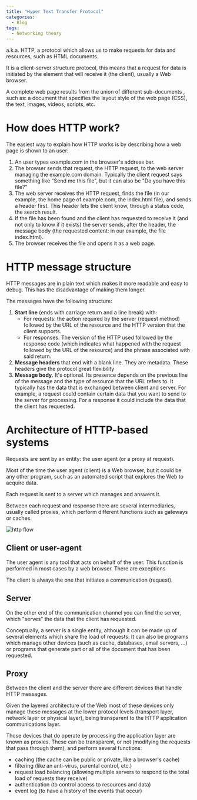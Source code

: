 ```yaml
---
title: "Hyper Text Transfer Protocol"
categories:
  - Blog
tags:
  - Networking theory
---
```


a.k.a. HTTP, a protocol which allows us to make requests for data and resources, such as HTML documents. 

It is a client-server structure protocol, this means that a request for data is initiated by the element that will receive it (the client), usually a Web browser. 

A complete web page results from the union of different sub-documents , such as: a document that specifies the layout style of the web page (CSS), the text, images, videos, scripts, etc.


<h1> How does HTTP work? </h1>

The easiest way to explain how HTTP works is by describing how a web page is shown to an user:

<ol>

<li>An user types example.com in the browser's address bar.</li>
<li>The browser sends that request, the HTTP request, to the web server managing the example.com domain. Typically the client request says something like "Send me this file", but it can also be "Do you have this file?"</li>
<li>The web server receives the HTTP request, finds the file (in our example, the home page of example.com, the index.html file), and sends a header first. This header lets  the client know, through a status code, the search result.</li>
<li>If the file has been found and the client has requested to receive it (and not only to know if it exists) the server sends, after the header, the message body (the requested content: in our example, the file index.html).</li>
<li>The browser receives the file and opens it as a web page.</li>
	
	
</ol>


<h1> HTTP message structure </h1>

HTTP messages are in plain text which makes it more readable and easy to debug. This has the disadvantage of making them longer.

The messages have the following structure:
<ol>
<li><b>Start line</b> (ends with carriage return and a line break) with:
<ul>
<li>For requests: the action required by the server (request method) followed by the URL of the resource and the HTTP version that the client supports.</li>
<li>For responses: The version of the HTTP used followed by the response code (which indicates what happened with the request followed by the URL of the resource) and the phrase associated with said return.</li>
</ul></li>
<li><b>Message headers</b> that end with a blank line. They are metadata. These headers give the protocol great flexibility</li>
<li><b>Message body</b>. It's optional. Its presence depends on the previous line of the message and the type of resource that the URL refers to. It typically has the data that is exchanged between client and server. For example, a request could contain certain data that you want to send to the server for processing. For a response it could include the data that the client has requested.</li>
</ol>


<h1> Architecture of HTTP-based systems </h1>

Requests are sent by an entity: the user agent (or a proxy at request).

Most of the time the user agent (client) is a Web browser, but it could be any other program, such as an automated script that explores the Web to acquire data.

Each request is sent to a server which manages and answers it.

Between each request and response there are several intermediaries, usually called proxies, which perform different functions such as gateways or caches.

<img src="https://i.imgur.com/rtOkaNQ.png" alt="http flow" >

<h2>Client or user-agent</h2>

The user agent is any tool that acts on behalf of the user. This function is performed in most cases by a web browser. There are exceptions

The client is always the one that initiates a communication (request).

<h2>Server</h2>

On the other end of the communication channel you can find the server, which "serves" the data that the client has requested. 

Conceptually, a server is a single entity, although it can be made up of several elements which share the load of requests. It can also be programs which manage other devices (such as cache, databases, email servers, ...) or programs that generate part or all of the document that has been requested.

<h2>Proxy</h2>

Between the client and the server there are different devices that handle HTTP messages. 

Given the layered architecture of the Web most of these devices only manage these messages at the lower protocol levels (transport layer, network layer or physical layer),  being transparent to the HTTP application communications layer.

Those devices that do operate by processing the application layer are known as proxies. These can be transparent, or not (modifying the requests that pass through them), and perform several functions:

<ul>
<li>caching (the cache can be public or private, like a browser's cache)</li>
<li>filtering (like an anti-virus, parental control, etc.)</li>
<li>request load balancing (allowing multiple servers to respond to the total load of requests they receive)</li>
<li>authentication (to control access to resources and data)</li>
<li>event log (to have a history of the events that occur)</li>
	
</ul>